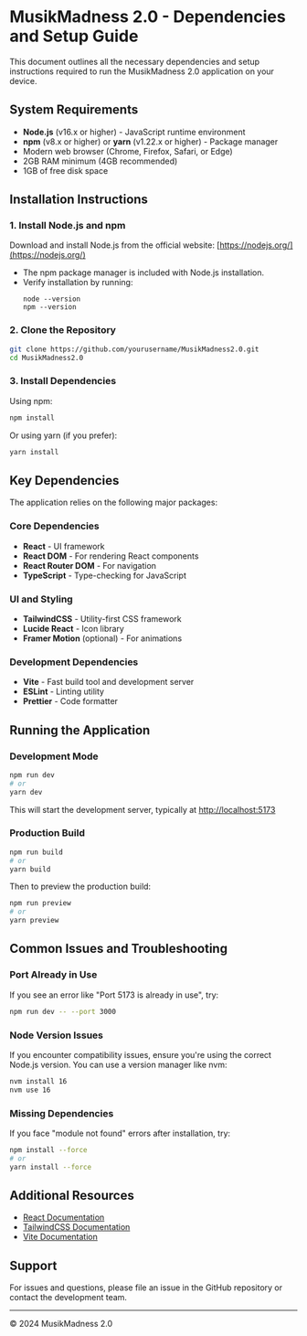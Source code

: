 # MusikMadness 2.0 - Dependencies and Setup Guide

This document outlines all the necessary dependencies and setup instructions required to run the MusikMadness 2.0 application on your device.

## System Requirements

- **Node.js** (v16.x or higher) - JavaScript runtime environment
- **npm** (v8.x or higher) or **yarn** (v1.22.x or higher) - Package manager
- Modern web browser (Chrome, Firefox, Safari, or Edge)
- 2GB RAM minimum (4GB recommended)
- 1GB of free disk space

## Installation Instructions

### 1. Install Node.js and npm

Download and install Node.js from the official website: [https://nodejs.org/](https://nodejs.org/)
- The npm package manager is included with Node.js installation.
- Verify installation by running:
  ```
  node --version
  npm --version
  ```

### 2. Clone the Repository

```bash
git clone https://github.com/yourusername/MusikMadness2.0.git
cd MusikMadness2.0
```

### 3. Install Dependencies

Using npm:
```bash
npm install
```

Or using yarn (if you prefer):
```bash
yarn install
```

## Key Dependencies

The application relies on the following major packages:

### Core Dependencies
- **React** - UI framework
- **React DOM** - For rendering React components
- **React Router DOM** - For navigation
- **TypeScript** - Type-checking for JavaScript

### UI and Styling
- **TailwindCSS** - Utility-first CSS framework
- **Lucide React** - Icon library
- **Framer Motion** (optional) - For animations

### Development Dependencies
- **Vite** - Fast build tool and development server
- **ESLint** - Linting utility
- **Prettier** - Code formatter

## Running the Application

### Development Mode

```bash
npm run dev
# or
yarn dev
```

This will start the development server, typically at [http://localhost:5173](http://localhost:5173)

### Production Build

```bash
npm run build
# or
yarn build
```

Then to preview the production build:

```bash
npm run preview
# or
yarn preview
```

## Common Issues and Troubleshooting

### Port Already in Use

If you see an error like "Port 5173 is already in use", try:
```bash
npm run dev -- --port 3000
```

### Node Version Issues

If you encounter compatibility issues, ensure you're using the correct Node.js version. You can use a version manager like nvm:

```bash
nvm install 16
nvm use 16
```

### Missing Dependencies

If you face "module not found" errors after installation, try:
```bash
npm install --force
# or
yarn install --force
```

## Additional Resources

- [React Documentation](https://reactjs.org/docs/getting-started.html)
- [TailwindCSS Documentation](https://tailwindcss.com/docs)
- [Vite Documentation](https://vitejs.dev/guide/)

## Support

For issues and questions, please file an issue in the GitHub repository or contact the development team.

---

© 2024 MusikMadness 2.0 